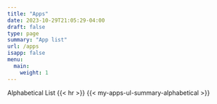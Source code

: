 ```yaml
---
title: "Apps"
date: 2023-10-29T21:05:29-04:00
draft: false
type: page
summary: "App list"
url: /apps
isapp: false
menu:
  main:
    weight: 1
---
```


Alphabetical List
{{< hr >}}
{{< my-apps-ul-summary-alphabetical >}}

